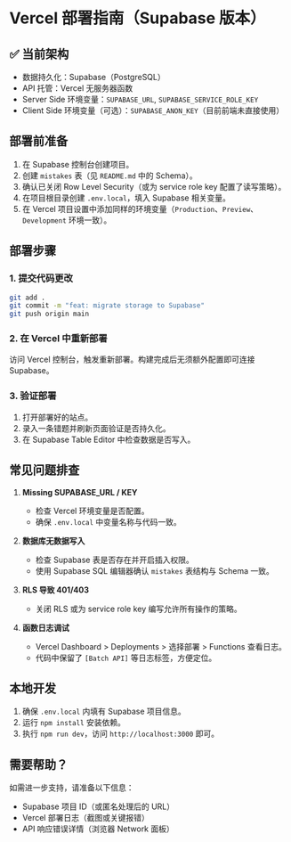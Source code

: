 # Vercel 部署指南（Supabase 版本）

## ✅ 当前架构

- 数据持久化：Supabase（PostgreSQL）
- API 托管：Vercel 无服务器函数
- Server Side 环境变量：`SUPABASE_URL`, `SUPABASE_SERVICE_ROLE_KEY`
- Client Side 环境变量（可选）：`SUPABASE_ANON_KEY`（目前前端未直接使用）

## 部署前准备

1. 在 Supabase 控制台创建项目。
2. 创建 `mistakes` 表（见 `README.md` 中的 Schema）。
3. 确认已关闭 Row Level Security（或为 service role key 配置了读写策略）。
4. 在项目根目录创建 `.env.local`，填入 Supabase 相关变量。
5. 在 Vercel 项目设置中添加同样的环境变量（`Production`、`Preview`、`Development` 环境一致）。

## 部署步骤

### 1. 提交代码更改

```bash
git add .
git commit -m "feat: migrate storage to Supabase"
git push origin main
```

### 2. 在 Vercel 中重新部署

访问 Vercel 控制台，触发重新部署。构建完成后无须额外配置即可连接 Supabase。

### 3. 验证部署

1. 打开部署好的站点。
2. 录入一条错题并刷新页面验证是否持久化。
3. 在 Supabase Table Editor 中检查数据是否写入。

## 常见问题排查

1. **Missing SUPABASE_URL / KEY**
   - 检查 Vercel 环境变量是否配置。
   - 确保 `.env.local` 中变量名称与代码一致。

2. **数据库无数据写入**
   - 检查 Supabase 表是否存在并开启插入权限。
   - 使用 Supabase SQL 编辑器确认 `mistakes` 表结构与 Schema 一致。

3. **RLS 导致 401/403**
   - 关闭 RLS 或为 service role key 编写允许所有操作的策略。

4. **函数日志调试**
   - Vercel Dashboard > Deployments > 选择部署 > Functions 查看日志。
   - 代码中保留了 `[Batch API]` 等日志标签，方便定位。

## 本地开发

1. 确保 `.env.local` 内填有 Supabase 项目信息。
2. 运行 `npm install` 安装依赖。
3. 执行 `npm run dev`，访问 `http://localhost:3000` 即可。

## 需要帮助？

如需进一步支持，请准备以下信息：
- Supabase 项目 ID（或匿名处理后的 URL）
- Vercel 部署日志（截图或关键报错）
- API 响应错误详情（浏览器 Network 面板）
